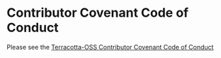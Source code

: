 # Contributor Covenant Code of Conduct

Please see the [Terracotta-OSS Contributor Covenant Code of Conduct](https://github.com/Terracotta-OSS/contributing/blob/main/CODE_OF_CONDUCT.md)
